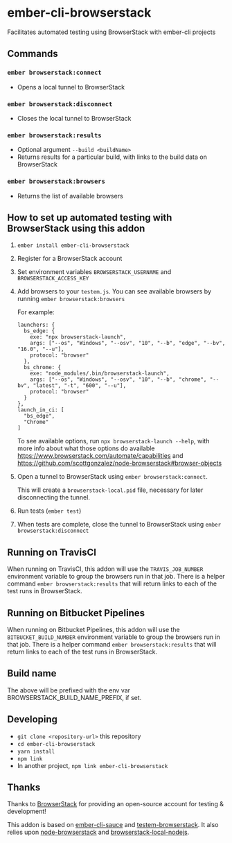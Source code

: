 # ember-cli-browserstack
Facilitates automated testing using BrowserStack with ember-cli projects

## Commands

### `ember browserstack:connect`
* Opens a local tunnel to BrowserStack
### `ember browserstack:disconnect`
* Closes the local tunnel to BrowserStack
### `ember browserstack:results`
* Optional argument `--build <buildName>`
* Returns results for a particular build, with links to the build data on BrowserStack
### `ember browserstack:browsers`
* Returns the list of available browsers

## How to set up automated testing with BrowserStack using this addon

1. `ember install ember-cli-browserstack`
1. Register for a BrowserStack account
1. Set environment variables `BROWSERSTACK_USERNAME` and `BROWSERSTACK_ACCESS_KEY`
1. Add browsers to your `testem.js`. You can see available browsers by running `ember browserstack:browsers`

    For example:
    ```
    launchers: {
      bs_edge: {
        exe: "npx browserstack-launch",
        args: ["--os", "Windows", "--osv", "10", "--b", "edge", "--bv", "16.0", "--u"],
        protocol: "browser"
      },
      bs_chrome: {
        exe: "node_modules/.bin/browserstack-launch",
        args: ["--os", "Windows", "--osv", "10", "--b", "chrome", "--bv", "latest", "-t", "600", "--u"],
        protocol: "browser"
      }
    },
    launch_in_ci: [
      "bs_edge",
      "Chrome"
    ]
    ```
    To see available options, run `npx browserstack-launch --help`, with more info about what those options do available https://www.browserstack.com/automate/capabilities and https://github.com/scottgonzalez/node-browserstack#browser-objects
1. Open a tunnel to BrowserStack using `ember browserstack:connect`.

    This will create a `browserstack-local.pid` file, necessary for later disconnecting the tunnel.
1. Run tests (`ember test`)
1. When tests are complete, close the tunnel to BrowserStack using `ember browserstack:disconnect`

## Running on TravisCI

When running on TravisCI, this addon will use the `TRAVIS_JOB_NUMBER` environment variable to group the browsers run in that job.
There is a helper command `ember browserstack:results` that will return links to each of the test runs in BrowserStack.

## Running on Bitbucket Pipelines

When running on Bitbucket Pipelines, this addon will use the `BITBUCKET_BUILD_NUMBER` environment variable to group the browsers run in that job.
There is a helper command `ember browserstack:results` that will return links to each of the test runs in BrowserStack.

## Build name

The above will be prefixed with the env var BROWSERSTACK_BUILD_NAME_PREFIX, if set. 

## Developing

* `git clone <repository-url>` this repository
* `cd ember-cli-browserstack`
* `yarn install`
* `npm link`
* In another project, `npm link ember-cli-browserstack`

## Thanks

Thanks to [BrowserStack](http://browserstack.com) for providing an open-source account for testing & development!

This addon is based on [ember-cli-sauce](https://github.com/johanneswuerbach/ember-cli-sauce) and [testem-browserstack](https://github.com/browserstack/testem-browserstack).
It also relies upon [node-browserstack](https://github.com/scottgonzalez/node-browserstack) and [browserstack-local-nodejs](https://github.com/browserstack/browserstack-local-nodejs).

